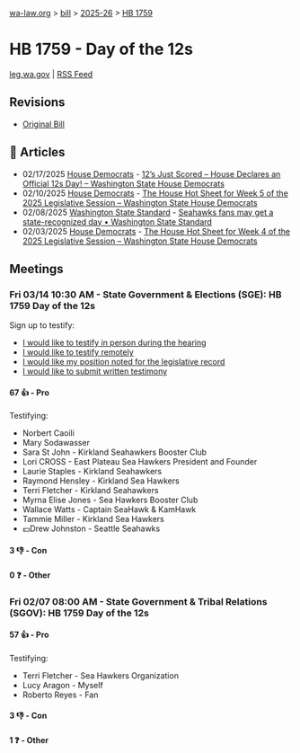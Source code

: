 [wa-law.org](/) > [bill](/bill/) > [2025-26](/bill/2025-26/) > [HB 1759](/bill/2025-26/hb/1759/)

# HB 1759 - Day of the 12s
[leg.wa.gov](https://app.leg.wa.gov/billsummary?BillNumber=1759&Year=2025&Initiative=false) | [RSS Feed](./rss.xml)

## Revisions
* [Original Bill](1/)

## 📰 Articles
* 02/17/2025 [House Democrats](/org/house_democrats/) - [12’s Just Scored – House Declares an Official 12s Day! – Washington State House Democrats](https://housedemocrats.wa.gov/blog/2025/02/17/12s-just-scored-house-declares-an-official-12s-day/#:~:text=House%20Bill%201759)
* 02/10/2025 [House Democrats](/org/house_democrats/) - [The House Hot Sheet for Week 5 of the 2025 Legislative Session – Washington State House Democrats](https://housedemocrats.wa.gov/blog/2025/02/10/the-house-hot-sheet-for-week-5-of-the-2025-legislative-session/#:~:text=HB%201759)
* 02/08/2025 [Washington State Standard](/org/washington_state_standard/) - [Seahawks fans may get a state-recognized day • Washington State Standard](https://washingtonstatestandard.com/2025/02/07/seahawks-fans-may-get-a-state-recognized-day/#:~:text=House%20Bill%201759)
* 02/03/2025 [House Democrats](/org/house_democrats/) - [The House Hot Sheet for Week 4 of the 2025 Legislative Session – Washington State House Democrats](https://housedemocrats.wa.gov/blog/2025/02/03/the-house-hot-sheet-for-week-4-of-the-2025-legislative-session/#:~:text=HB%201759)

## Meetings
### Fri 03/14 10:30 AM - State Government & Elections (SGE): HB 1759 Day of the 12s
Sign up to testify:
* [I would like to testify in person during the hearing](https://app.leg.wa.gov/csi/Testifier/Add?chamber=House&mId=32995&aId=165388&caId=26330&tId=1)
* [I would like to testify remotely](https://app.leg.wa.gov/csi/Testifier/Add?chamber=House&mId=32995&aId=165388&caId=26330&tId=2)
* [I would like my position noted for the legislative record](https://app.leg.wa.gov/csi/Testifier/Add?chamber=House&mId=32995&aId=165388&caId=26330&tId=3)
* [I would like to submit written testimony](https://app.leg.wa.gov/csi/Testifier/Add?chamber=House&mId=32995&aId=165388&caId=26330&tId=4)

#### 67 👍 - Pro
Testifying:
* Norbert Caoili
* Mary Sodawasser
* Sara St John - Kirkland Seahawkers Booster Club
* Lori CROSS - East Plateau Sea Hawkers President and Founder
* Laurie Staples - Kirkland Seahawkers
* Raymond Hensley - Kirkland Sea Hawkers
* Terri Fletcher - Kirkland Seahawkers
* Myrna Elise Jones - Sea Hawkers Booster Club
* Wallace Watts - Captain SeaHawk & KamHawk
* Tammie Miller - Kirkland Sea Hawkers
* 💵Drew Johnston - Seattle Seahawks

#### 3 👎 - Con

#### 0 ❓ - Other

### Fri 02/07 08:00 AM - State Government & Tribal Relations (SGOV): HB 1759 Day of the 12s
#### 57 👍 - Pro
Testifying:
* Terri Fletcher - Sea Hawkers Organization
* Lucy Aragon - Myself
* Roberto Reyes - Fan

#### 3 👎 - Con

#### 1 ❓ - Other
